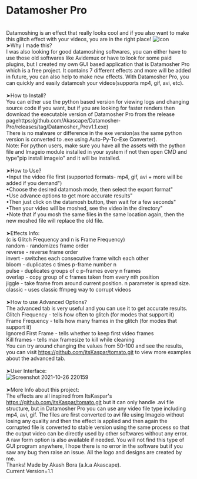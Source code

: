 # Datamosher Pro
<br>Datamoshing is an effect that really looks cool and if you also want to make this glitch effect with your videos, you are in the right place!
![icon](https://user-images.githubusercontent.com/89206401/138873267-16f152e7-b61a-4fc2-a215-1cb66a004f13.png)
<br>➤Why I made this?
<br>I was also looking for good datamoshing softwares, you can either have to use those old softwares like Avidemux or have to look for some paid plugins, but I created my own GUI based application that is Datamosher Pro which is a free project. It contains 7 different effects and more will be added in future, you can also help to make new effects. With Datamosher Pro, you can quickly and easily datamosh your videos(supports mp4, gif, avi, etc).
<br>
<br>➤How to Install?
<br>You can either use the python based version for viewing logs and changing source code if you want, but if you are looking for faster renders then download the executable version of Datamosher Pro from the release pagehttps:(github.com/Akascape/Datamosher-Pro/releases/tag/Datamosher_Prov1.1.exe)
<br>There is no malware or difference in the exe version(as the same python version is converted to .exe using Auto-Py-To-Exe Converter).
<br>Note: For python users, make sure you have all the assets with the python file and Imageio module installed in your system if not then open CMD and type"pip install imageio" and it will be installed.
<br>
<br>➤How to Use?
<br>•Input the video file first (supported formats- mp4, gif, avi + more will be added if you demand")
<br>•Choose the desired datamosh mode, then select the export format"
<br>•Use advance options to get more accurate results"
<br>•Then just click on the datamosh button, then wait for a few seconds"
<br>•Then your video will be moshed, see the video in the directory"
<br>•Note that if you mosh the same files in the same location again, then the new moshed file will replace the old file.
<br>
<br>➤Effects Info:
<br>(c is Glitch Frequency and n is Frame Frequency)
<br>random - randomizes frame order
<br>reverse - reverse frame order
<br>invert - switches each consecutive frame witch each other
<br>bloom - duplicates c times p-frame number n
<br>pulse - duplicates groups of c p-frames every n frames
<br>overlap - copy group of c frames taken from every nth position
<br>jiggle - take frame from around current position. n parameter is spread size.
<br>classic - uses classic ffmpeg way to corrupt videos
<br>
<br>➤How to use Advanced Options?
<br>The advanced tab is very useful and you can use it to get accurate results.
<br>Glitch Frequency - tells how often to glitch (for modes that support it)
<br>Frame Frequency - tells how many frames in the glitch (for modes that support it)
<br>Ignored First Frame - tells whether to keep first video frames
<br>Kill frames - tells max framesize to kill while cleaning
<br>You can try around changing the values from 50-100 and see the results, you can visit https://github.com/itsKaspar/tomato.git to view more examples about the advanced tab.
<br>
<br>➤User Interface:
<br>![Screenshot 2021-10-26 220159](https://user-images.githubusercontent.com/89206401/138922164-4c78f673-050e-4513-a3d2-6208e836cabc.png)
<br>
<br>➤More Info about this project:
<br>The effects are all inspired from ItsKaspar's https://github.com/itsKaspar/tomato.git but it can only handle .avi file structure, but in Datamosher Pro you can use any video file type including mp4, avi, gif. The files are first converted to avi file using Imageio without losing any quality and then the effect is applied and then again the corrupted file is converted to stable version using the same process so that the output video can be directly used by other softwares without any error. A raw form option is also available if needed. You will not find this type of GUI program anywhere, I hope there is no error in the software but if you saw any bug then raise an issue. All the logo and designs are created by me. <br>Thanks! Made by Akash Bora (a.k.a Akascape).
<br>Current Version=1.1
